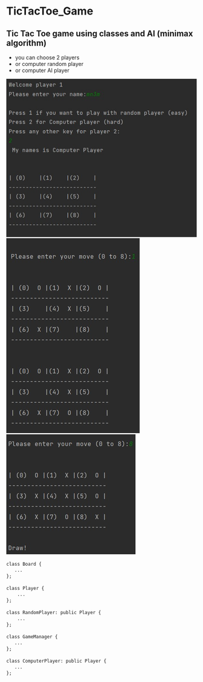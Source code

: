 # TicTacToe_Game

## Tic Tac Toe game using classes and AI (minimax algorithm)

- you can choose 2 players
- or computer random player
- or computer AI player

<img src="8.jpg">

<img src="9.jpg">

<img src="0.jpg">

```
class Board {
   ...
};

class Player {
    ...
};

class RandomPlayer: public Player {
    ...
};

class GameManager {
   ...
};

class ComputerPlayer: public Player {
   ...
};
```
